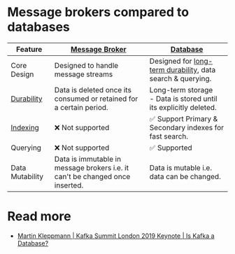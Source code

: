 # Message brokers compared to databases

| Feature                                                        | [Message Broker](Readme.md)                                                  | [Database](../1_Databases)                                                                                     |
|----------------------------------------------------------------|------------------------------------------------------------------------------|----------------------------------------------------------------------------------------------------------------|
| Core Design                                                    | Designed to handle message streams                                           | Designed for [long-term durability](../1_Databases/1_ACID-Transactions/Durability.md), data search & querying. |
| [Durability](../1_Databases/1_ACID-Transactions/Durability.md) | Data is deleted once its consumed or retained for a certain period.          | Long-term storage<br/>- Data is stored until its explicitly deleted.                                           |
| [Indexing](../1_Databases/5_Database-Internals/Indexing.md)    | :x: Not supported                                                            | :white_check_mark: Support Primary & Secondary indexes for fast search.                                        |
| Querying                                                       | :x: Not supported                                                            | :white_check_mark: Supported                                                                                   |
| Data Mutability                                                | Data is immutable in message brokers i.e. it can't be changed once inserted. | Data is mutable i.e. data can be changed.                                                                      |

# Read more
- [Martin Kleppmann | Kafka Summit London 2019 Keynote | Is Kafka a Database?](https://youtu.be/BuE6JvQE_CY)